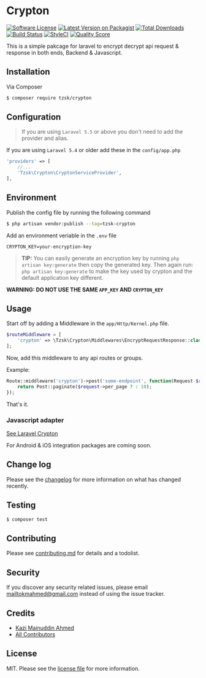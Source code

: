 # Crypton

[![Software License][ico-license]][link-license]
[![Latest Version on Packagist][ico-version]][link-packagist]
[![Total Downloads][ico-downloads]][link-downloads]
[![Build Status][ico-travis]][link-travis]
[![StyleCI][ico-styleci]][link-styleci]
[![Quality Score][ico-quality]][link-quality]

This is a simple pakcage for laravel to encrypt decrypt api request & response in both ends, Backend & Javascript.

## Installation

Via Composer

``` bash
$ composer require tzsk/crypton
```

## Configuration

> If you are using `Laravel 5.5` or above you don't need to add the provider and alias.

If you are using `Laravel 5.4` or older add these in the `config/app.php`

```php
'providers' => [
    //...
    'Tzsk\Crypton\CryptonServiceProvider',
],
```

## Environment

Publish the config file by running the following command

```bash
$ php artisan vendor:publish --tag=tzsk-crypton
```

Add an environment veriable in the `.env` file

```env
CRYPTON_KEY=your-encryption-key
```

> **TIP:** You can easily generate an encryption key by running `php artisan key:generate` then copy the generated key. Then again run: `php artisan key:generate` to make the key used by crypton and the default application key different.

**WARNING: DO NOT USE THE SAME `APP_KEY` AND `CRYPTON_KEY`**

## Usage

Start off by adding a Middleware in the `app/Http/Kernel.php` file.

```php
$routeMiddleware = [
    'crypton' => \Tzsk\Crypton\Middlewares\EncryptRequestResponse::class,
];
```

Now, add this middleware to any api routes or groups.

Example:

```php
Route::middleware('crypton')->post('some-endpoint', function(Request $request) {
    return Post::paginate($request->per_page ? : 10);
});
```

That's it.

### Javascript adapter

[See Laravel Crypton](https://github.com/tzsk/laravel-crypton)

For Android & iOS integration packages are coming soon.

## Change log

Please see the [changelog](changelog.md) for more information on what has changed recently.

## Testing

``` bash
$ composer test
```

## Contributing

Please see [contributing.md](contributing.md) for details and a todolist.

## Security

If you discover any security related issues, please email mailtokmahmed@gmail.com instead of using the issue tracker.

## Credits

- [Kazi Mainuddin Ahmed][link-author]
- [All Contributors][link-contributors]

## License

MIT. Please see the [license file](license.md) for more information.

[ico-license]: https://img.shields.io/badge/license-MIT-brightgreen.svg?style=flat-square
[ico-version]: https://img.shields.io/packagist/v/tzsk/crypton.svg?style=flat-square
[ico-downloads]: https://img.shields.io/packagist/dt/tzsk/crypton.svg?style=flat-square
[ico-travis]: https://img.shields.io/travis/tzsk/crypton/master.svg?style=flat-square
[ico-styleci]: https://styleci.io/repos/167003474/shield
[ico-quality]: https://img.shields.io/scrutinizer/g/tzsk/crypton.svg?style=flat-square

[link-license]: license.md
[link-packagist]: https://packagist.org/packages/tzsk/crypton
[link-downloads]: https://packagist.org/packages/tzsk/crypton
[link-travis]: https://travis-ci.org/tzsk/crypton
[link-styleci]: https://styleci.io/repos/167003474
[link-quality]: https://scrutinizer-ci.com/g/tzsk/crypton

[link-author]: https://github.com/tzsk
[link-contributors]: ../../contributors